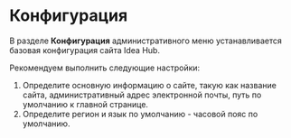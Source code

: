 # Конфигурация

В разделе **Конфигурация** административного меню устанавливается базовая конфигурация сайта Idea Hub. 

Рекомендуем выполнить следующие настройки:

1. Определите основную информацию о сайте, такую как название сайта, административный адрес электронной почты, путь по умолчанию к главной странице.
2. Определите регион и язык по умолчанию - часовой пояс по умолчанию.

